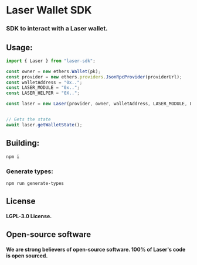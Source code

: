# Laser Wallet SDK

### SDK to interact with a Laser wallet.

## Usage: 

```js
import { Laser } from "laser-sdk";

const owner = new ethers.Wallet(pk);
const provider = new ethers.providers.JsonRpcProvider(providerUrl);
const walletAddress = "0x..";
const LASER_MODULE = "0x..";
const LASER_HELPER = "0X..";

const laser = new Laser(provider, owner, walletAddress, LASER_MODULE, LASER_HELPER);


// Gets the state
await laser.getWalletState();

```

## Building: 

```
npm i
```
### Generate types: 

```
npm run generate-types
```

## License

#### LGPL-3.0 License.

## Open-source software

#### We are strong believers of open-source software. 100% of Laser's code is open sourced.

